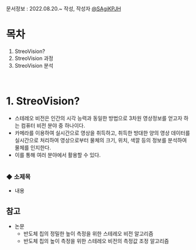 문서정보 : 2022.08.20.~ 작성, 작성자 [@SAgiKPJH](https://github.com/SAgiKPJH)

# 목차
1. StreoVision?
2. StreoVision 과정
3. StreoVision 분석

<br>

# 1. StreoVision?

 - 스테레오 비전은 인간의 시각 능력과 동일한 방법으로 3차원 영상정보를 얻고자 하는 컴퓨터 비전 분야 중 하나이다.
 - 카메라를 이용하여 실시간으로 영상을 취득하고, 취득한 방대한 양의 영상 데이터를 실시간으로 처리하여 영상으로부터 물체의 크기, 위치, 색깔 등의 정보를 분석하여 물체를 인지한다.
 - 이를 통해 여러 분야에서 활용할 수 있다.

```mermaid

```



### ◆ 소제목
 - 내용

## 참고

- 논문
  - 반도체 칩의 정밀한 높이 측정을 위한 스테레오 비전 알고리즘
  - 반도체 칩의 높이 측정을 위한 스테레오 비전의 측정값 조정 알고리즘